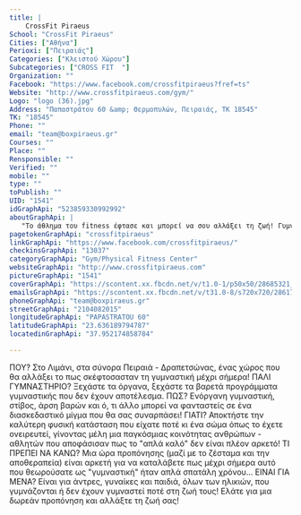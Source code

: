 ```yaml
---
title: |
    CrossFit Piraeus
School: "CrossFit Piraeus"
Cities: ["Αθήνα"]
Perioxi: ["Πειραιάς"]
Categories: ["Κλειστού Χώρου"]
Subcategories: ["CROSS FIT  "]
Organization: ""
Facebook: "https://www.facebook.com/crossfitpiraeus?fref=ts"
Website: "http://www.crossfitpiraeus.com/gym/"
Logo: "logo (36).jpg"
Address: "Παπαστράτου 60 &amp; Θερμοπυλών, Πειραιάς, ΤΚ 18545"
TK: "18545"
Phone: ""
email: "team@boxpiraeus.gr"
Courses: ""
Place: ""
Rensponsible: ""
Verified: ""
mobile: ""
type: ""
toPublish: ""
UID: "1541"
idGraphApi: "523859330992992"
aboutGraphApi: | 
   "Το άθλημα του fitness έφτασε και μπορεί να σου αλλάξει τη ζωή! Γυμναστική, ψυχαγωγία, αθλητισμός ΓΙΑ ΟΛΗ ΤΗΝ ΟΙΚΟΓΕΝΕΙΑ!"
pagetokenGraphApi: "crossfitpiraeus"
linkGraphApi: "https://www.facebook.com/crossfitpiraeus/"
checkinsGraphApi: "13037"
categoryGraphApi: "Gym/Physical Fitness Center"
websiteGraphApi: "http://www.crossfitpiraeus.com"
pictureGraphApi: "1541"
coverGraphApi: "https://scontent.xx.fbcdn.net/v/t1.0-1/p50x50/28685321_1678995448812702_5177866036374749887_n.jpg?oh=67a3b4fa95fd13bc9333842d3873ffe2&amp;oe=5B09E342"
emailsGraphApi: "https://scontent.xx.fbcdn.net/v/t31.0-8/s720x720/28617034_1678995875479326_2147372921690007486_o.jpg?oh=de502259c3a80d1eaaa2957cf3ab7060&amp;oe=5B464785"
phoneGraphApi: "team@boxpiraeus.gr"
streetGraphApi: "2104082015"
longitudeGraphApi: "PAPASTRATOU 60"
latitudeGraphApi: "23.636189794787"
locatedinGraphApi: "37.952174858784"

---
```


ΠΟΥ? Στο Λιμάνι, στα σύνορα Πειραιά - Δραπετσώνας, ένας χώρος που θα αλλάξει το πως σκέφτοσασταν τη γυμναστική μέχρι σήμερα! ΠΑΛΙ ΓΥΜΝΑΣΤΗΡΙΟ? Ξεχάστε τα όργανα, ξεχάστε τα βαρετά προγράμματα γυμναστικής που δεν έχουν αποτέλεσμα. ΠΩΣ? Ενόργανη γυμναστική, στίβος, άρση βαρών και ό, τι άλλο μπορεί να φανταστείς σε ένα διασκεδαστικό μίγμα που θα σας συναρπάσει! ΓΙΑΤΙ? Αποκτήστε την καλύτερη φυσική κατάσταση που είχατε ποτέ κι ένα σώμα όπως το έχετε ονειρευτεί, γίνοντας μέλη μια παγκόσμιας κοινότητας ανθρώπων - αθλητών που αποφάσισαν πως το &quot;απλά καλό&quot; δεν είναι πλέον αρκετό! ΤΙ ΠΡΕΠΕΙ ΝΑ ΚΑΝΩ? Μια ώρα προπόνησης (μαζί με το ζέσταμα και την αποθεραπεία) είναι αρκετή για να καταλάβετε πως μέχρι σήμερα αυτό που θεωρούσατε ως &quot;γυμναστική&quot; ήταν απλά σπατάλη χρόνου... ΕΙΝΑΙ ΓΙΑ ΜΕΝΑ? Είναι για άντρες, γυναίκες και παιδιά, όλων των ηλικιών, που γυμνάζονται ή δεν έχουν γυμναστεί ποτέ στη ζωή τους! Ελάτε για μια δωρεάν προπόνηση και αλλάξτε τη ζωή σας!


